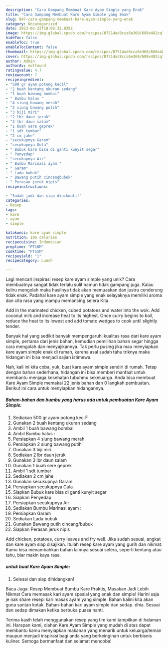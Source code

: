 ```yaml
---
description: "Cara Gampang Membuat Kare Ayam Simple yang Enak"
title: "Cara Gampang Membuat Kare Ayam Simple yang Enak"
slug: 847-cara-gampang-membuat-kare-ayam-simple-yang-enak
category: Uncategorized
date: 2023-02-22T18:08:32.839Z
image: https://img-global.cpcdn.com/recipes/87514ad8cca6e360/680x482cq70/kare-ayam-simple-foto-resep-utama.jpg
hideToc: false
enableToc: true
enableTocContent: false
thumbnail: https://img-global.cpcdn.com/recipes/87514ad8cca6e360/680x482cq70/kare-ayam-simple-foto-resep-utama.jpg
cover: https://img-global.cpcdn.com/recipes/87514ad8cca6e360/680x482cq70/kare-ayam-simple-foto-resep-utama.jpg
author: Admin
authorAv: notfound
ratingvalue: 4.7
reviewcount: 7
recipeingredient:
- "500 gr ayam potong kecil"
- "2 buah kentang ukuran sedang"
- "1 buah bawang bombai"
- " Bumbu halus "
- "4 siung bawang merah"
- "2 siung bawang putih"
- "3 biji miri"
- "2 lbr daun jeruk"
- "3 lbr daun salam"
- "1 buah sere geprek"
- "1 sdt tumbar"
- "2 cm jahe"
- "secukupnya Garam"
- "secukupnya Gula"
- " Bubuk kare bisa di ganti kunyit segar"
- " Penyedap"
- "secukupnya Air"
- " Bumbu Marinasi ayam "
- " Garam"
- " Lada bubuk"
- " Bawang putih cincangbubuk"
- " Perasan jeruk nipis"
recipeinstructions:

- "Sudah jadi dan siap dinikmati!"
categories:
- Resep
tags:
- kare
- ayam
- simple

katakunci: kare ayam simple 
nutrition: 196 calories
recipecuisine: Indonesian
preptime: "PT16M"
cooktime: "PT55M"
recipeyield: "1"
recipecategory: Lunch

---
```





Lagi mencari inspirasi resep kare ayam simple yang unik? Cara membuatnya sangat tidak terlalu sulit namun tidak gampang juga. Kalau keliru mengolah maka hasilnya tidak akan memuaskan dan justru cenderung tidak enak. Padahal kare ayam simple yang enak selayaknya memiliki aroma dan cita rasa yang mampu memancing selera Kita.





Add in the marinated chicken, cubed potatoes and water into the wok. Add coconut milk and increase heat to its highest. Once curry begins to boil, reduce the heat to its lowest and add tomato wedges to cook until slightly tender.

Banyak hal yang sedikit banyak mempengaruhi kualitas rasa dari kare ayam simple, pertama dari jenis bahan, kemudian pemilihan bahan segar hingga cara mengolah dan menyajikannya. Tak perlu pusing jika mau menyiapkan kare ayam simple enak di rumah, karena asal sudah tahu triknya maka hidangan ini bisa menjadi sajian istimewa.






Nah, kali ini kita coba, yuk, buat kare ayam simple sendiri di rumah. Tetap dengan bahan sederhana, hidangan ini bisa memberi manfaat untuk membantu menjaga kesehatan tubuhmu sekeluarga. Anda bisa membuat Kare Ayam Simple memakai 22 jenis bahan dan 0 langkah pembuatan. Berikut ini cara untuk menyiapkan hidangannya.

<!--inarticleads1-->

##### Bahan-bahan dan bumbu yang harus ada untuk pembuatan Kare Ayam Simple:

1. Sediakan 500 gr ayam potong kecil²
1. Gunakan 2 buah kentang ukuran sedang
1. Ambil 1 buah bawang bombai
1. Ambil  Bumbu halus :
1. Persiapkan 4 siung bawang merah
1. Persiapkan 2 siung bawang putih
1. Gunakan 3 biji miri
1. Sediakan 2 lbr daun jeruk
1. Gunakan 3 lbr daun salam
1. Gunakan 1 buah sere geprek
1. Ambil 1 sdt tumbar
1. Sediakan 2 cm jahe
1. Gunakan secukupnya Garam
1. Persiapkan secukupnya Gula
1. Siapkan  Bubuk kare bisa di ganti kunyit segar
1. Siapkan  Penyedap
1. Persiapkan secukupnya Air
1. Sediakan  Bumbu Marinasi ayam :
1. Persiapkan  Garam
1. Sediakan  Lada bubuk
1. Gunakan  Bawang putih cincang/bubuk
1. Siapkan  Perasan jeruk nipis


Add chicken, potatoes, curry leaves and fry well. Jika sudah sesuai, angkat dan kare ayam siap disajikan. Itulah resep kare ayam yang gurih dan nikmat. Kamu bisa menambahkan bahan lainnya sesuai selera, seperti kentang atau tahu, biar makin kaya rasa. 

<!--inarticleads2-->

#####  untuk buat Kare Ayam Simple:


1. Selesai dan siap dihidangkan!

Baca Juga: Resep Membuat Bumbu Kare Praktis, Masakan Jadi Lebih Nikmat Cara memasak kari ayam spesial yang enak dan simple! Harini saja je nak share resepi kari masak ayam yang simple. Bahan kalini kita akan guna santan kotak. Bahan-bahan kari ayam simple dan sedap. dhia. Sesuai dan sedap dimakan ketika berbuka puasa nanti. 

Terima kasih telah menggunakan resep yang tim kami tampilkan di halaman ini. Harapan kami, olahan Kare Ayam Simple yang mudah di atas dapat membantu kamu menyiapkan makanan yang menarik untuk keluarga/teman maupun menjadi inspirasi bagi anda yang berkeinginan untuk berbisnis kuliner. Semoga bermanfaat dan selamat mencoba!
